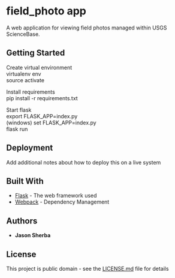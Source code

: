 # field_photo app

A web application for viewing field photos managed within USGS ScienceBase. 

## Getting Started

Create virtual environment  
virtualenv env  
source activate   
  
Install requirements  
pip install -r requirements.txt  
  
Start flask  
export FLASK_APP=index.py  
(windows) set FLASK_APP=index.py  
flask run  

## Deployment

Add additional notes about how to deploy this on a live system

## Built With

* [Flask](http://flask.pocoo.org/) - The web framework used
* [Webpack](https://webpack.github.io/) - Dependency Management


## Authors

* **Jason Sherba** 

## License

This project is public domain - see the [LICENSE.md](LICENSE.md) file for details


